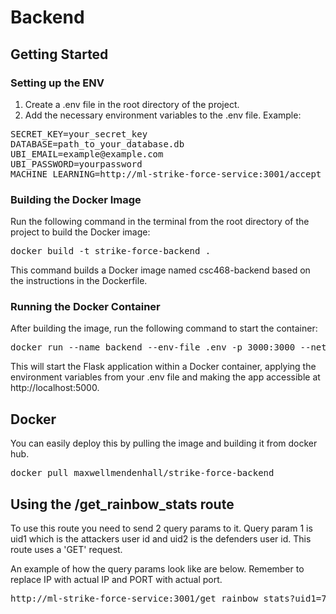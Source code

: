 # Backend
## Getting Started
### Setting up the ENV
1. Create a .env file in the root directory of the project.
2. Add the necessary environment variables to the .env file. Example:
<pre>
SECRET_KEY=your_secret_key
DATABASE=path_to_your_database.db
UBI_EMAIL=example@example.com
UBI_PASSWORD=yourpassword
MACHINE_LEARNING=http://ml-strike-force-service:3001/accept_data
</pre>

### Building the Docker Image
Run the following command in the terminal from the root directory of the project to build the Docker image:
<pre>
docker build -t strike-force-backend .
</pre>
This command builds a Docker image named csc468-backend based on the instructions in the Dockerfile.

### Running the Docker Container
After building the image, run the following command to start the container:
<pre>
docker run --name backend --env-file .env -p 3000:3000 --network my-app-network strike-force-backend
</pre>
This will start the Flask application within a Docker container, applying the environment variables from your .env file and making the app accessible at http://localhost:5000.

## Docker 
You can easily deploy this by pulling the image and building it from docker hub.
<pre>
docker pull maxwellmendenhall/strike-force-backend
</pre>

## Using the /get_rainbow_stats route
To use this route you need to send 2 query params to it. Query param 1 is uid1 which is the attackers user id
and uid2 is the defenders user id. This route uses a 'GET' request. 

An example of how the query params look like are below. Remember to replace IP with actual IP and PORT with actual port.
<pre>
http://ml-strike-force-service:3001/get_rainbow_stats?uid1=7e0f63df-a39b-44c5-8de0-d39a05926e77&uid2=7e0f63df-a39b-44c5-8de0-d39a05926e77
</pre>

